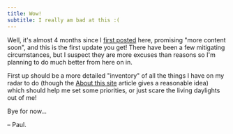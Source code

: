 ```yaml
---
title: Wow!
subtitle: I really am bad at this :(
---
```

Well, it's almost 4 months since I [first posted](/2017/01/01/welcome.html) here, promising "more content soon", and this is the first update you get! There have been a few mitigating circumstances, but I suspect they are more excuses than reasons so I'm planning to do much better from here on in.

First up should be a more detailed "inventory" of all the things I have on my radar to do (though the [About this site](/articles/about.html) article gives a reasonable idea) which should help me set some priorities, or just scare the living daylights out of me!

Bye for now&hellip;

&ndash; Paul.
